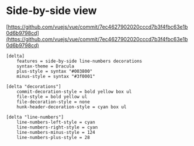 # Side-by-side view

[https://github.com/vuejs/vue/commit/7ec4627902020cccd7b3f4fbc63e1b0d6b9798cd](https://github.com/vuejs/vue/commit/7ec4627902020cccd7b3f4fbc63e1b0d6b9798cd)

```gitconfig
[delta]
    features = side-by-side line-numbers decorations
    syntax-theme = Dracula
    plus-style = syntax "#003800"
    minus-style = syntax "#3f0001"

[delta "decorations"]
    commit-decoration-style = bold yellow box ul
    file-style = bold yellow ul
    file-decoration-style = none
    hunk-header-decoration-style = cyan box ul

[delta "line-numbers"]
    line-numbers-left-style = cyan
    line-numbers-right-style = cyan
    line-numbers-minus-style = 124
    line-numbers-plus-style = 28
```
